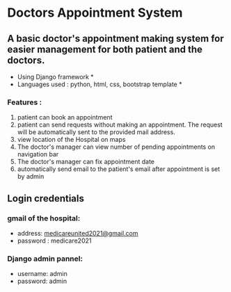 # Doctors Appointment System
## A basic doctor's appointment making system for easier management for both patient and the doctors. 

* Using Django framework * 
* Languages used : python, html, css, bootstrap template *

### Features :
1. patient can book an appointment 
2. patient can send requests without making an appointment. The request will be automatically sent to the provided mail address.
3. view location of the Hospital on maps
5. The doctor's manager can view number of pending appointments on navigation bar
6. The doctor's manager can fix appointment date
7. automatically send email to the patient's email after appointment is set by admin

## Login credentials

### gmail of the hospital:
- address: medicareunited2021@gmail.com
- password : medicare2021

### Django admin pannel:
- username: admin
- password: admin
